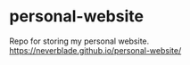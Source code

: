 # personal-website
Repo for storing my personal website.
https://neverblade.github.io/personal-website/
